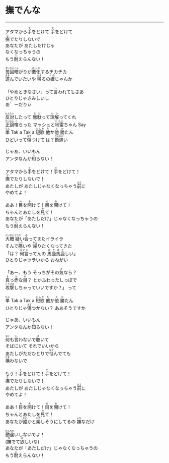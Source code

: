 # 撫でんな
---
<lyric>
アタマから<ruby>手<rt>て</rt></ruby>をどけて <ruby>手<rt>て</rt></ruby>をどけて<br/>&#13;
<ruby>撫<rt>な</rt></ruby>でたりしないで<br/>&#13;
あなたが あたしだけじゃ<br/>&#13;
なくなっちゃうの<br/>&#13;
もう<ruby>耐<rt>た</rt></ruby>えらんない！<br/>&#13;
<br/>&#13;
<ruby>毎回<rt>まいかい</rt></ruby><ruby>暗<rt>くら</rt></ruby>がりが<ruby>悪化<rt>あっか</rt></ruby>するチカチカ<br/>&#13;
<ruby>遊<rt>あそ</rt></ruby>んでいたいや <ruby>帰<rt>かえ</rt></ruby>るの<ruby>嫌<rt>いや</rt></ruby>じゃんか<br/>&#13;
<br/>&#13;
「やめときなさい」って<ruby>言<rt>い</rt></ruby>われてもさあ<br/>&#13;
ひとりじゃさみしいし<br/>&#13;
あ゛ーだりぃ<br/>&#13;
<br/>&#13;
<ruby>反対<rt>はんたい</rt></ruby>したって <ruby>無駄<rt>むだ</rt></ruby>って<ruby>理解<rt>わか</rt></ruby>ってくれ<br/>&#13;
<ruby>正論<rt>せいろん</rt></ruby><ruby>喰<rt>く</rt></ruby>らった マッシュと<ruby>地雷<rt>じらい</rt></ruby>ちゃん Say<br/>&#13;
<ruby>単<rt>たん</rt></ruby> Tak a Tak a <ruby>短歌<rt>たんか</rt></ruby> <ruby>他<rt>た</rt></ruby>か<ruby>他<rt>た</rt></ruby> <ruby>勝<rt>か</rt></ruby>たん<br/>&#13;
ひどいって<ruby>傷<rt>きず</rt></ruby>つけて は？<ruby>勘違<rt>かんちが</rt></ruby>い<br/>&#13;
<br/>&#13;
じゃあ、いいもん<br/>&#13;
アンタなんか<ruby>知<rt>し</rt></ruby>らない！<br/>&#13;
<br/>&#13;
アタマから<ruby>手<rt>て</rt></ruby>をどけて！<ruby>手<rt>て</rt></ruby>をどけて！<br/>&#13;
<ruby>撫<rt>な</rt></ruby>でたりしないで！<br/>&#13;
あたしが あたしじゃなくなっちゃう<ruby>前<rt>まえ</rt></ruby>に<br/>&#13;
やめてよ！<br/>&#13;
<br/>&#13;
ああ！<ruby>目<rt>め</rt></ruby>を<ruby>開<rt>あ</rt></ruby>けて！<ruby>目<rt>め</rt></ruby>を<ruby>開<rt>あ</rt></ruby>けて！<br/>&#13;
ちゃんとあたしを<ruby>見<rt>み</rt></ruby>て！<br/>&#13;
あなたが「あたしだけ」じゃなくなっちゃうの<br/>&#13;
もう<ruby>耐<rt>た</rt></ruby>えらんない！<br/>&#13;
<br/>&#13;
<ruby>大概<rt>たいがい</rt></ruby><ruby>疑<rt>うたが</rt></ruby>い<ruby>合<rt>あ</rt></ruby>ってまたイライラ<br/>&#13;
そんで<ruby>痛<rt>いた</rt></ruby>いや <ruby>帰<rt>かえ</rt></ruby>りたくなってきた<br/>&#13;
「は？ <ruby>何言<rt>なにい</rt></ruby>ってんの <ruby>馬鹿馬鹿<rt>ばかばか</rt></ruby>しい」<br/>&#13;
ひとりじゃツラいから おねがい<br/>&#13;
<br/>&#13;
「あー、もう そっちがその<ruby>気<rt>き</rt></ruby>なら？<br/>&#13;
<ruby>真<rt>ま</rt></ruby>っ<ruby>赤<rt>か</rt></ruby>な<ruby>目<rt>め</rt></ruby>？ とかふわったしっぽで<br/>&#13;
<ruby>攻撃<rt>こうげき</rt></ruby>しちゃっていいですか？」 って<br/>&#13;
<br/>&#13;
<ruby>単<rt>たん</rt></ruby> Tak a Tak a <ruby>短歌<rt>たんか</rt></ruby> <ruby>他<rt>た</rt></ruby>か<ruby>他<rt>た</rt></ruby> <ruby>勝<rt>か</rt></ruby>たん<br/>&#13;
ひとりじゃ<ruby>傷<rt>きず</rt></ruby>つかない？ ああそうですか<br/>&#13;
<br/>&#13;
じゃあ、いいもん<br/>&#13;
アンタなんか<ruby>知<rt>し</rt></ruby>らない！<br/>&#13;
<br/>&#13;
<ruby>何<rt>なに</rt></ruby>も<ruby>言<rt>い</rt></ruby>わないで<ruby>聴<rt>き</rt></ruby>いて<br/>&#13;
そばにいて それでいいから<br/>&#13;
あたしがただひとりで<ruby>悩<rt>なや</rt></ruby>んでても<br/>&#13;
<ruby>構<rt>かま</rt></ruby>わないで<br/>&#13;
<br/>&#13;
もう！<ruby>手<rt>て</rt></ruby>をどけて！<ruby>手<rt>て</rt></ruby>をどけて！<br/>&#13;
<ruby>撫<rt>な</rt></ruby>でたりしないで！<br/>&#13;
あたしが あたしじゃなくなっちゃう<ruby>前<rt>まえ</rt></ruby>に<br/>&#13;
やめてよ！<br/>&#13;
<br/>&#13;
ああ！<ruby>目<rt>め</rt></ruby>を<ruby>開<rt>あ</rt></ruby>けて！<ruby>目<rt>め</rt></ruby>を<ruby>開<rt>あ</rt></ruby>けて！<br/>&#13;
ちゃんとあたしを<ruby>見<rt>み</rt></ruby>て！<br/>&#13;
あなたが<ruby>誰<rt>だれ</rt></ruby>かと<ruby>楽<rt>たの</rt></ruby>しそうにしてるの <ruby>嫌<rt>いや</rt></ruby>なだけ<br/>&#13;
<br/>&#13;
<ruby>勘違<rt>かんちが</rt></ruby>いしないでよ！<br/>&#13;
(<ruby>撫<rt>な</rt></ruby>でて<ruby>欲<rt>ほ</rt></ruby>しいな)<br/>&#13;
あなたが「あたしだけ」じゃなくなっちゃうの<br/>&#13;
もう<ruby>耐<rt>た</rt></ruby>えらんない！<br/>&#13;
</lyric>
